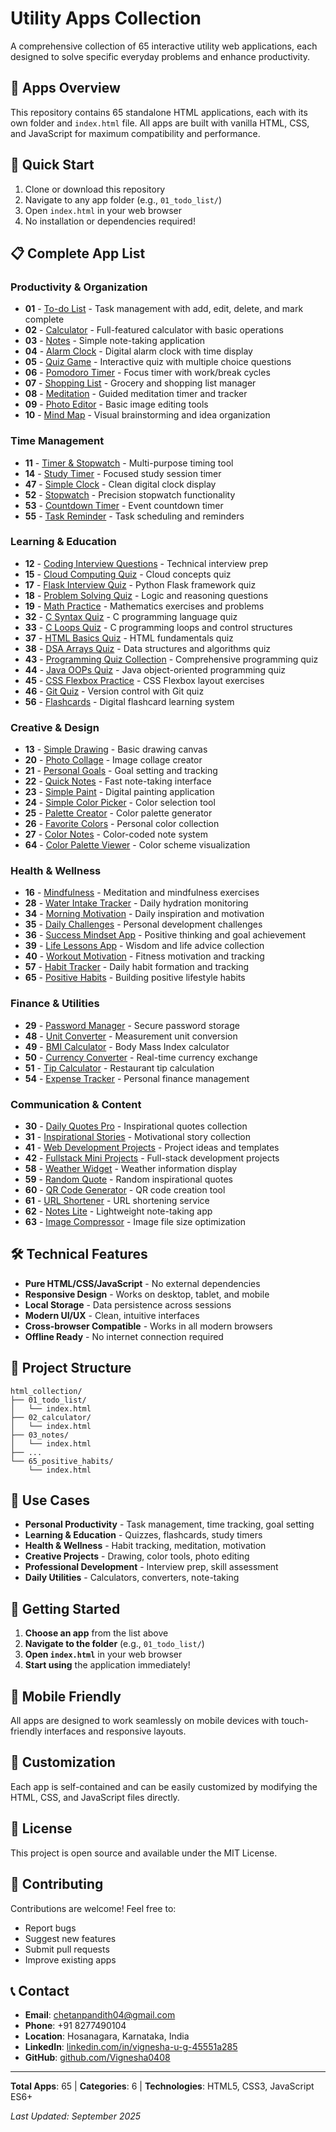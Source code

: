 # Utility Apps Collection

A comprehensive collection of 65 interactive utility web applications, each designed to solve specific everyday problems and enhance productivity.

## 📱 Apps Overview

This repository contains 65 standalone HTML applications, each with its own folder and `index.html` file. All apps are built with vanilla HTML, CSS, and JavaScript for maximum compatibility and performance.

## 🚀 Quick Start

1. Clone or download this repository
2. Navigate to any app folder (e.g., `01_todo_list/`)
3. Open `index.html` in your web browser
4. No installation or dependencies required!

## 📋 Complete App List

### Productivity & Organization
- **01** - [To-do List](01_todo_list/) - Task management with add, edit, delete, and mark complete
- **02** - [Calculator](02_calculator/) - Full-featured calculator with basic operations
- **03** - [Notes](03_notes/) - Simple note-taking application
- **04** - [Alarm Clock](04_alarm_clock/) - Digital alarm clock with time display
- **05** - [Quiz Game](05_quiz_game/) - Interactive quiz with multiple choice questions
- **06** - [Pomodoro Timer](06_pomodoro_timer/) - Focus timer with work/break cycles
- **07** - [Shopping List](07_shopping_list/) - Grocery and shopping list manager
- **08** - [Meditation](08_meditation/) - Guided meditation timer and tracker
- **09** - [Photo Editor](09_photo_editor/) - Basic image editing tools
- **10** - [Mind Map](10_mind_map/) - Visual brainstorming and idea organization

### Time Management
- **11** - [Timer & Stopwatch](11_timer_stopwatch/) - Multi-purpose timing tool
- **14** - [Study Timer](14_study_timer/) - Focused study session timer
- **47** - [Simple Clock](47_simple_clock/) - Clean digital clock display
- **52** - [Stopwatch](52_stopwatch/) - Precision stopwatch functionality
- **53** - [Countdown Timer](53_countdown_timer/) - Event countdown timer
- **55** - [Task Reminder](55_task_reminder/) - Task scheduling and reminders

### Learning & Education
- **12** - [Coding Interview Questions](12_coding_interview_questions/) - Technical interview prep
- **15** - [Cloud Computing Quiz](15_cloud_computing_interview_quiz/) - Cloud concepts quiz
- **17** - [Flask Interview Quiz](17_flask_interview_quiz/) - Python Flask framework quiz
- **18** - [Problem Solving Quiz](18_problem_solving_interview_quiz/) - Logic and reasoning questions
- **19** - [Math Practice](19_math_practice/) - Mathematics exercises and problems
- **32** - [C Syntax Quiz](32_c_syntax_quiz/) - C programming language quiz
- **33** - [C Loops Quiz](33_c_loops_quiz/) - C programming loops and control structures
- **37** - [HTML Basics Quiz](37_html_basics_quiz/) - HTML fundamentals quiz
- **38** - [DSA Arrays Quiz](38_dsa_arrays_quiz/) - Data structures and algorithms quiz
- **43** - [Programming Quiz Collection](43_programming_quiz_collection/) - Comprehensive programming quiz
- **44** - [Java OOPs Quiz](44_java_oops_quiz/) - Java object-oriented programming quiz
- **45** - [CSS Flexbox Practice](45_css_flexbox_practice/) - CSS Flexbox layout exercises
- **46** - [Git Quiz](46_git_quiz/) - Version control with Git quiz
- **56** - [Flashcards](56_flashcards/) - Digital flashcard learning system

### Creative & Design
- **13** - [Simple Drawing](13_simple_drawing/) - Basic drawing canvas
- **20** - [Photo Collage](20_photo_collage/) - Image collage creator
- **21** - [Personal Goals](21_personal_goals/) - Goal setting and tracking
- **22** - [Quick Notes](22_quick_notes/) - Fast note-taking interface
- **23** - [Simple Paint](23_simple_paint/) - Digital painting application
- **24** - [Simple Color Picker](24_simple_color_picker/) - Color selection tool
- **25** - [Palette Creator](25_palette_creator/) - Color palette generator
- **26** - [Favorite Colors](26_favorite_colors/) - Personal color collection
- **27** - [Color Notes](27_color_notes/) - Color-coded note system
- **64** - [Color Palette Viewer](64_color_palette_viewer/) - Color scheme visualization

### Health & Wellness
- **16** - [Mindfulness](16_mindfulness/) - Meditation and mindfulness exercises
- **28** - [Water Intake Tracker](28_water_intake_tracker/) - Daily hydration monitoring
- **34** - [Morning Motivation](34_morning_motivation/) - Daily inspiration and motivation
- **35** - [Daily Challenges](35_daily_challenges/) - Personal development challenges
- **36** - [Success Mindset App](36_success_mindset_app/) - Positive thinking and goal achievement
- **39** - [Life Lessons App](39_life_lessons_app/) - Wisdom and life advice collection
- **40** - [Workout Motivation](40_workout_motivation/) - Fitness motivation and tracking
- **57** - [Habit Tracker](57_habit_tracker/) - Daily habit formation and tracking
- **65** - [Positive Habits](65_positive_habits/) - Building positive lifestyle habits

### Finance & Utilities
- **29** - [Password Manager](29_password_manager/) - Secure password storage
- **48** - [Unit Converter](48_unit_converter/) - Measurement unit conversion
- **49** - [BMI Calculator](49_bmi_calculator/) - Body Mass Index calculator
- **50** - [Currency Converter](50_currency_converter/) - Real-time currency exchange
- **51** - [Tip Calculator](51_tip_calculator/) - Restaurant tip calculation
- **54** - [Expense Tracker](54_expense_tracker/) - Personal finance management

### Communication & Content
- **30** - [Daily Quotes Pro](30_daily_quotes_pro/) - Inspirational quotes collection
- **31** - [Inspirational Stories](31_inspirational_stories/) - Motivational story collection
- **41** - [Web Development Projects](41_web_development_projects/) - Project ideas and templates
- **42** - [Fullstack Mini Projects](42_fullstack_mini_projects/) - Full-stack development projects
- **58** - [Weather Widget](58_weather_widget/) - Weather information display
- **59** - [Random Quote](59_random_quote/) - Random inspirational quotes
- **60** - [QR Code Generator](60_qr_code_generator/) - QR code creation tool
- **61** - [URL Shortener](61_url_shortener/) - URL shortening service
- **62** - [Notes Lite](62_notes_lite/) - Lightweight note-taking app
- **63** - [Image Compressor](63_image_compressor/) - Image file size optimization

## 🛠️ Technical Features

- **Pure HTML/CSS/JavaScript** - No external dependencies
- **Responsive Design** - Works on desktop, tablet, and mobile
- **Local Storage** - Data persistence across sessions
- **Modern UI/UX** - Clean, intuitive interfaces
- **Cross-browser Compatible** - Works in all modern browsers
- **Offline Ready** - No internet connection required

## 📁 Project Structure

```
html_collection/
├── 01_todo_list/
│   └── index.html
├── 02_calculator/
│   └── index.html
├── 03_notes/
│   └── index.html
├── ...
└── 65_positive_habits/
    └── index.html
```

## 🎯 Use Cases

- **Personal Productivity** - Task management, time tracking, goal setting
- **Learning & Education** - Quizzes, flashcards, study timers
- **Health & Wellness** - Habit tracking, meditation, motivation
- **Creative Projects** - Drawing, color tools, photo editing
- **Professional Development** - Interview prep, skill assessment
- **Daily Utilities** - Calculators, converters, note-taking

## 🚀 Getting Started

1. **Choose an app** from the list above
2. **Navigate to the folder** (e.g., `01_todo_list/`)
3. **Open `index.html`** in your web browser
4. **Start using** the application immediately!

## 📱 Mobile Friendly

All apps are designed to work seamlessly on mobile devices with touch-friendly interfaces and responsive layouts.

## 🔧 Customization

Each app is self-contained and can be easily customized by modifying the HTML, CSS, and JavaScript files directly.

## 📄 License

This project is open source and available under the MIT License.

## 🤝 Contributing

Contributions are welcome! Feel free to:
- Report bugs
- Suggest new features
- Submit pull requests
- Improve existing apps

## 📞 Contact

- **Email**: chetanpandith04@gmail.com
- **Phone**: +91 8277490104
- **Location**: Hosanagara, Karnataka, India
- **LinkedIn**: [linkedin.com/in/vignesha-u-g-45551a285](https://linkedin.com/in/vignesha-u-g-45551a285)
- **GitHub**: [github.com/Vignesha0408](https://github.com/Vignesha0408)

---

**Total Apps**: 65 | **Categories**: 6 | **Technologies**: HTML5, CSS3, JavaScript ES6+

*Last Updated: September 2025*
